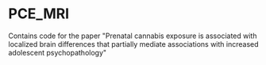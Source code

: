 # PCE_MRI
Contains code for the paper "Prenatal cannabis exposure is associated with localized brain differences that partially mediate associations with increased adolescent psychopathology"
